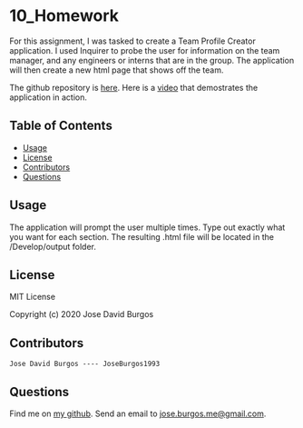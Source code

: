 # 10_Homework
For this assignment, I was tasked to create a Team Profile Creator application. I used Inquirer to probe the user for information on the team manager, and any engineers or interns that are in the group. The application will then create a new html page that shows off the team.

The github repository is [here](https://github.com/JoseBurgos1993/10_Homework). Here is a [video](https://drive.google.com/file/d/122HSzc2diuBOVoP09RgWRimd5jNP5Xf5/view?usp=sharing) that demostrates the application in action.

## Table of Contents
* [Usage](#usage)
* [License](#license)
* [Contributors](#contributors)
* [Questions](#questions)

## Usage
The application will prompt the user multiple times. Type out exactly what you want for each section. The resulting .html file will be located in the /Develop/output folder.

## License
MIT License

Copyright (c) 2020 Jose David Burgos

## Contributors

    Jose David Burgos ---- JoseBurgos1993

## Questions
Find me on [my github](https://github.com/JoseBurgos1993/).
Send an email to jose.burgos.me@gmail.com.